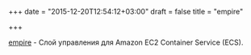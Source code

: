 +++
date = "2015-12-20T12:54:12+03:00"
draft = false
title = "empire"

+++

<p><a href="https://github.com/remind101/empire">empire</a>&nbsp;- Слой управления для&nbsp;Amazon EC2 Container Service (ECS).</p>

